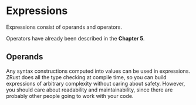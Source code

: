 # Expressions

Expressions consist of operands and operators.

Operators have already been described in the **Chapter 5**.

## Operands

Any syntax constructions computed into values can be used in expressions.
ZRust does all the type checking at compile time, so you can build expressions
of arbitrary complexity without caring about safety.
However, you should care about readability and maintainability, since there are
probably other people going to work with your code.
